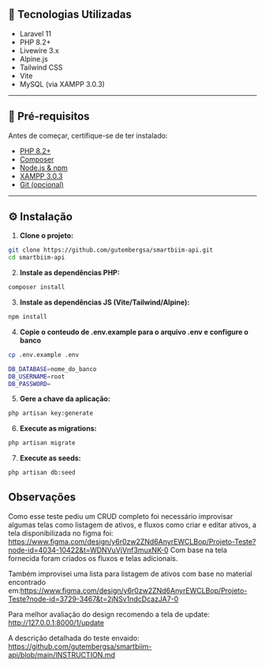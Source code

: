 ## 🚀 Tecnologias Utilizadas

- Laravel 11
- PHP 8.2+
- Livewire 3.x
- Alpine.js
- Tailwind CSS
- Vite
- MySQL (via XAMPP 3.0.3)

---

## 🧰 Pré-requisitos

Antes de começar, certifique-se de ter instalado:

- [PHP 8.2+](https://www.php.net/)
- [Composer](https://getcomposer.org/)
- [Node.js & npm](https://nodejs.org/)
- [XAMPP 3.0.3](https://www.apachefriends.org/)
- [Git (opcional)](https://git-scm.com/)

---

## ⚙️ Instalação

1. **Clone o projeto:**

```bash
git clone https://github.com/gutembergsa/smartbiim-api.git
cd smartbiim-api
```

2. **Instale as dependências PHP:**

```bash
composer install
```

3. **Instale as dependências JS (Vite/Tailwind/Alpine):**

```bash
npm install
```

4. **Copie o conteudo de .env.example para o arquivo .env e configure o banco**

```bash
cp .env.example .env
```
```bash
DB_DATABASE=nome_do_banco
DB_USERNAME=root
DB_PASSWORD=
```

5. **Gere a chave da aplicação:**

```bash
php artisan key:generate
```

6. **Execute as migrations:**

```bash
php artisan migrate
```

7. **Execute as seeds:**

```bash
php artisan db:seed
```

##  Observações

Como esse teste pediu um CRUD completo foi necessário improvisar algumas telas como listagem de ativos, e fluxos como criar e editar ativos, a tela disponibilizada no figma foi: https://www.figma.com/design/y6r0zw2ZNd6AnyrEWCLBop/Projeto-Teste?node-id=4034-10422&t=WDNVuVjVnf3muxNK-0
Com base na tela fornecida foram criados os fluxos e telas adicionais.

Também improvisei uma lista para listagem de ativos com base no material encontrado em:https://www.figma.com/design/y6r0zw2ZNd6AnyrEWCLBop/Projeto-Teste?node-id=3729-3467&t=2jNSv1ndcDcazJA7-0

Para melhor avaliação do design recomendo a tela de update: http://127.0.0.1:8000/1/update

A descrição detalhada do teste envaido: https://github.com/gutembergsa/smartbiim-api/blob/main/INSTRUCTION.md

